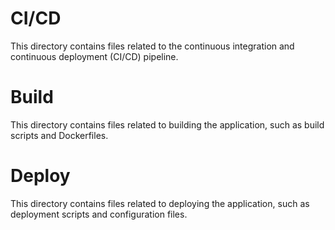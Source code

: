 # CI/CD

This directory contains files related to the continuous integration and continuous deployment (CI/CD) pipeline.

# Build

This directory contains files related to building the application, such as build scripts and Dockerfiles.

# Deploy

This directory contains files related to deploying the application, such as deployment scripts and configuration files.